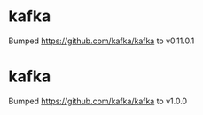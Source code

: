 
# kafka
Bumped https://github.com/kafka/kafka to v0.11.0.1

# kafka
Bumped https://github.com/kafka/kafka to v1.0.0
